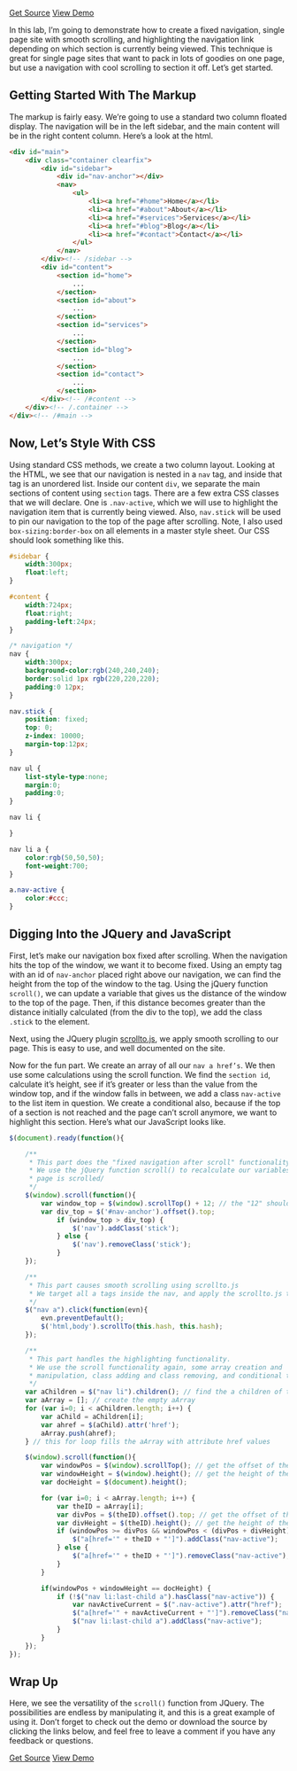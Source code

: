 <p class="text-align--center">
<a href="http://callmenick.com/lab-demos/7-single-page-smooth-scroll/single-page-smooth-scroll-soure.zip" class="button button--inline-block button--medium">Get Source</a>
<a href="http://callmenick.com/lab-demos/7-single-page-smooth-scroll" class="button button--inline-block button--medium">View Demo</a>
</p>

In this lab, I’m going to demonstrate how to create a fixed navigation, single page site with smooth scrolling, and highlighting the navigation link depending on which section is currently being viewed. This technique is great for single page sites that want to pack in lots of goodies on one page, but use a navigation with cool scrolling to section it off. Let’s get started.

## Getting Started With The Markup

The markup is fairly easy. We’re going to use a standard two column floated display. The navigation will be in the left sidebar, and the main content will be in the right content column. Here’s a look at the html.

```html
<div id="main">
    <div class="container clearfix">        
        <div id="sidebar">
            <div id="nav-anchor"></div>
            <nav>
                <ul>
                    <li><a href="#home">Home</a></li>
                    <li><a href="#about">About</a></li>
                    <li><a href="#services">Services</a></li>
                    <li><a href="#blog">Blog</a></li>
                    <li><a href="#contact">Contact</a></li>
                </ul>
            </nav>
        </div><!-- /sidebar -->
        <div id="content">
            <section id="home">
                ...
            </section>
            <section id="about">
                ...
            </section>
            <section id="services">
                ...
            </section>
            <section id="blog">
                ...
            </section>
            <section id="contact">
                ...
            </section>
        </div><!-- /#content -->
    </div><!-- /.container -->
</div><!-- /#main -->
```

## Now, Let’s Style With CSS

Using standard CSS methods, we create a two column layout. Looking at the HTML, we see that our navigation is nested in a `nav` tag, and inside that tag is an unordered list. Inside our content `div`, we separate the main sections of content using `section` tags. There are a few extra CSS classes that we will declare. One is `.nav-active`, which we will use to highlight the navigation item that is currently being viewed. Also, `nav.stick` will be used to pin our navigation to the top of the page after scrolling. Note, I also used `box-sizing:border-box` on all elements in a master style sheet. Our CSS should look something like this.

```css
#sidebar {
    width:300px;
    float:left;
}

#content {
    width:724px;
    float:right;
    padding-left:24px;
}

/* navigation */
nav {
    width:300px;
    background-color:rgb(240,240,240);
    border:solid 1px rgb(220,220,220);
    padding:0 12px;
}

nav.stick {
    position: fixed;
    top: 0;
    z-index: 10000;
    margin-top:12px;
}

nav ul {
    list-style-type:none;
    margin:0;
    padding:0;
}

nav li {

}

nav li a {
    color:rgb(50,50,50);
    font-weight:700;
}

a.nav-active {
    color:#ccc;
}
```

## Digging Into the JQuery and JavaScript

First, let’s make our navigation box fixed after scrolling. When the navigation hits the top of the window, we want it to become fixed. Using an empty tag with an id of `nav-anchor` placed right above our navigation, we can find the height from the top of the window to the tag. Using the jQuery function `scroll()`, we can update a variable that gives us the distance of the window to the top of the page. Then, if this distance becomes greater than the distance initially calculated (from the div to the top), we add the class `.stick` to the element.

Next, using the JQuery plugin [scrollto.js](http://flesler.blogspot.com/2007/10/jqueryscrollto.html), we apply smooth scrolling to our page. This is easy to use, and well documented on the site.

Now for the fun part. We create an array of all our `nav a href’s`. We then use some calculations using the scroll function. We find the `section id`, calculate it’s height, see if it’s greater or less than the value from the window top, and if the window falls in between, we add a class `nav-active` to the list item in question. We create a conditional also, because if the top of a section is not reached and the page can’t scroll anymore, we want to highlight this section. Here’s what our JavaScript looks like.

```javascript
$(document).ready(function(){

    /** 
     * This part does the "fixed navigation after scroll" functionality
     * We use the jQuery function scroll() to recalculate our variables as the 
     * page is scrolled/
     */
    $(window).scroll(function(){
        var window_top = $(window).scrollTop() + 12; // the "12" should equal the margin-top value for nav.stick
        var div_top = $('#nav-anchor').offset().top;
            if (window_top > div_top) {
                $('nav').addClass('stick');
            } else {
                $('nav').removeClass('stick');
            }
    });

    /**
     * This part causes smooth scrolling using scrollto.js
     * We target all a tags inside the nav, and apply the scrollto.js to it.
     */
    $("nav a").click(function(evn){
        evn.preventDefault();
        $('html,body').scrollTo(this.hash, this.hash); 
    });

    /**
     * This part handles the highlighting functionality.
     * We use the scroll functionality again, some array creation and 
     * manipulation, class adding and class removing, and conditional testing
     */
    var aChildren = $("nav li").children(); // find the a children of the list items
    var aArray = []; // create the empty aArray
    for (var i=0; i < aChildren.length; i++) {    
        var aChild = aChildren[i];
        var ahref = $(aChild).attr('href');
        aArray.push(ahref);
    } // this for loop fills the aArray with attribute href values

    $(window).scroll(function(){
        var windowPos = $(window).scrollTop(); // get the offset of the window from the top of page
        var windowHeight = $(window).height(); // get the height of the window
        var docHeight = $(document).height();

        for (var i=0; i < aArray.length; i++) {
            var theID = aArray[i];
            var divPos = $(theID).offset().top; // get the offset of the div from the top of page
            var divHeight = $(theID).height(); // get the height of the div in question
            if (windowPos >= divPos && windowPos < (divPos + divHeight)) {
                $("a[href='" + theID + "']").addClass("nav-active");
            } else {
                $("a[href='" + theID + "']").removeClass("nav-active");
            }
        }

        if(windowPos + windowHeight == docHeight) {
            if (!$("nav li:last-child a").hasClass("nav-active")) {
                var navActiveCurrent = $(".nav-active").attr("href");
                $("a[href='" + navActiveCurrent + "']").removeClass("nav-active");
                $("nav li:last-child a").addClass("nav-active");
            }
        }
    });
});
```

## Wrap Up

Here, we see the versatility of the `scroll()` function from JQuery. The possibilities are endless by manipulating it, and this is a great example of using it. Don’t forget to check out the demo or download the source by clicking the links below, and feel free to leave a comment if you have any feedback or questions.

<p class="text-align--center">
<a href="http://callmenick.com/lab-demos/7-single-page-smooth-scroll/single-page-smooth-scroll-soure.zip" class="button button--inline-block button--medium">Get Source</a>
<a href="http://callmenick.com/lab-demos/7-single-page-smooth-scroll" class="button button--inline-block button--medium">View Demo</a>
</p>